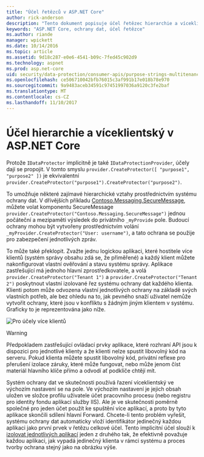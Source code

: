 ```yaml
---
title: "Účel řetězců v ASP.NET Core"
author: rick-anderson
description: "Tento dokument popisuje účel řetězec hierarchie a víceklientský ve vztahu k ochrany dat ASP.NET Core rozhraní API."
keywords: "ASP.NET Core, ochrany dat, účel řetězce"
ms.author: riande
manager: wpickett
ms.date: 10/14/2016
ms.topic: article
ms.assetid: 9d18c287-e0e6-4541-b09c-7fed45c902d9
ms.technology: aspnet
ms.prod: asp.net-core
uid: security/data-protection/consumer-apis/purpose-strings-multitenancy
ms.openlocfilehash: ce506710042bfb76015c3af991b17e018b78e970
ms.sourcegitcommit: 9a9483aceb34591c97451997036a9120c3fe2baf
ms.translationtype: MT
ms.contentlocale: cs-CZ
ms.lasthandoff: 11/10/2017
---
```

# <a name="purpose-hierarchy-and-multi-tenancy-in-aspnet-core"></a>Účel hierarchie a víceklientský v ASP.NET Core

Protože `IDataProtector` implicitně je také `IDataProtectionProvider`, účely dají se propojit. V tomto smyslu `provider.CreateProtector([ "purpose1", "purpose2" ])` je ekvivalentní `provider.CreateProtector("purpose1").CreateProtector("purpose2")`.

To umožňuje některé zajímavé hierarchické vztahy prostřednictvím systému ochrany dat. V dřívějších příkladu [Contoso.Messaging.SecureMessage](purpose-strings.md#data-protection-contoso-purpose), můžete volat komponentu SecureMessage `provider.CreateProtector("Contoso.Messaging.SecureMessage")` jednou počáteční a mezipaměti výsledek do privátního `_myProvide` pole. Budoucí ochrany mohou být vytvořeny prostřednictvím volání `_myProvider.CreateProtector("User: username")`, a tato ochrana se použije pro zabezpečení jednotlivých zpráv.

To může také překlopit. Zvažte jednu logickou aplikaci, které hostitele více klientů (systém správy obsahu zdá se, že přiměřené) a každý klient můžete nakonfigurovat vlastní ověřování a stavu systému správy. Aplikace zastřešující má jednoho hlavní zprostředkovatele, a volá `provider.CreateProtector("Tenant 1")` a `provider.CreateProtector("Tenant 2")` poskytnout vlastní izolované řez systému ochrany dat každého klienta. Klienti potom může odvozena vlastní jednotlivých ochrany na základě svých vlastních potřeb, ale bez ohledu na to, jak pevného snaží uživatel nemůže vytvořit ochrany, které jsou v konfliktu s žádným jiným klientem v systému. Graficky to je reprezentována jako níže.

![Pro účely více klientů](purpose-strings-multitenancy/_static/purposes-multi-tenancy.png)

>[!WARNING]
> Předpokladem zastřešující ovládací prvky aplikace, které rozhraní API jsou k dispozici pro jednotlivé klienty a že klienti nelze spustit libovolný kód na serveru. Pokud klienta můžete spustit libovolný kód, privátní reflexe pro přerušení izolace záruky, které může fungovat, nebo může jenom číst materiál hlavního klíče přímo a odvodí ať podklíče chtějí mít.

Systém ochrany dat ve skutečnosti používá řazení víceklientský ve výchozím nastavení se na pole. Ve výchozím nastavení je jejich obsah uložen ve složce profilu uživatele účet pracovního procesu (nebo registru pro identity fondu aplikací služby IIS). Ale je ve skutečnosti poměrně společné pro jeden účet použít ke spuštění více aplikací, a proto by tyto aplikace skončili sdílení hlavní Forward. Chcete-li tento problém vyřešit, systému ochrany dat automaticky vloží identifikátor jedinečný každou aplikaci jako první prvek v řetězu celkové účel. Tento implicitní účel slouží k [izolovat jednotlivých aplikací](xref:security/data-protection/configuration/overview#per-application-isolation) jeden z druhého tak, že efektivně považuje každou aplikaci, jak vypadá jedinečný klienta v rámci systému a proces tvorby ochrana stejný jako na obrázku výše.
